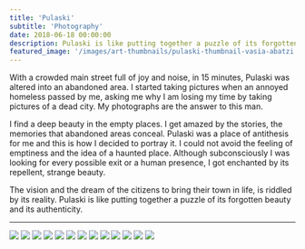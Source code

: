 ```yaml
---
title: 'Pulaski'
subtitle: 'Photography'
date: 2018-06-18 00:00:00
description: Pulaski is like putting together a puzzle of its forgotten beauty and its authenticity.
featured_image: '/images/art-thumbnails/pulaski-thumbnail-vasia-abatzi.jpg'
---
```





With a crowded main street full of joy and noise, in 15 minutes, Pulaski was altered into an abandoned area. I started taking pictures when an annoyed homeless passed by me, asking me why I am losing my time by taking pictures of a dead city. My photographs are the answer to this man. <br/>

I find a deep beauty in the empty places. I get amazed by the stories, the memories that abandoned areas conceal. Pulaski was a place of antithesis for me and this is how I decided to portray it. I could not avoid the feeling of emptiness and the idea of a haunted place. Although subconsciously I was looking for every possible exit or a human presence, I got enchanted by its repellent, strange beauty.  <br/>

The vision and the dream of the citizens to bring their town in life, is riddled by its reality. Pulaski is like putting together a puzzle of its forgotten beauty and its authenticity.



---



<div class="gallery" data-columns="3">
	<img src="/images/art-projects/Pulaski/pulaski-vasia-abatzi-1.jpg">
	<img src="/images/art-projects/Pulaski/pulaski-vasia-abatzi-2.jpg">
    <img src="/images/art-projects/Pulaski/pulaski-vasia-abatzi-3.jpg">
    <img src="/images/art-projects/Pulaski/pulaski-vasia-abatzi-4.jpg">
    <img src="/images/art-projects/Pulaski/pulaski-vasia-abatzi-5.jpg">
    <img src="/images/art-projects/Pulaski/pulaski-vasia-abatzi-6.jpg">
    <img src="/images/art-projects/Pulaski/pulaski-vasia-abatzi-7.jpg">
    <img src="/images/art-projects/Pulaski/pulaski-vasia-abatzi-8.jpg">
    <img src="/images/art-projects/Pulaski/pulaski-vasia-abatzi-9.jpg">
    <img src="/images/art-projects/Pulaski/pulaski-vasia-abatzi-10.jpg">
    <img src="/images/art-projects/Pulaski/pulaski-vasia-abatzi-11.jpg">
    <img src="/images/art-projects/Pulaski/pulaski-vasia-abatzi-12.jpg">
    <img src="/images/art-projects/Pulaski/pulaski-vasia-abatzi-13.jpg">
</div>

